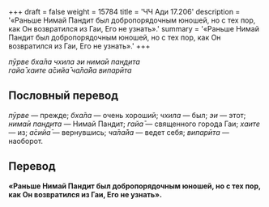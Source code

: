 +++
draft = false
weight = 15784
title = 'ЧЧ Ади 17.206'
description = '«Раньше Нимай Пандит был добропорядочным юношей, но с тех пор, как Он возвратился из Гаи, Его не узнать».'
summary = '«Раньше Нимай Пандит был добропорядочным юношей, но с тех пор, как Он возвратился из Гаи, Его не узнать».'
+++

_пӯрве бха̄ла чхила эи нима̄и пан̣д̣ита  
гайа̄ хаите а̄сийа̄ ча̄ла̄йа випарӣта_

## Пословный перевод

_пӯрве_ — прежде; _бха̄ла_ — очень хороший; _чхила_ — был; _эи_ — этот; _нима̄и_ _пан̣д̣ита_ — Нимай Пандит; _гайа̄_ — священного города Гаи; _хаите_ — из; _а̄сийа̄_ — вернувшись; _ча̄ла̄йа_ — ведет себя; _випарӣта_ — наоборот.

## Перевод

**«Раньше Нимай Пандит был добропорядочным юношей, но с тех пор, как Он возвратился из Гаи, Его не узнать».**
